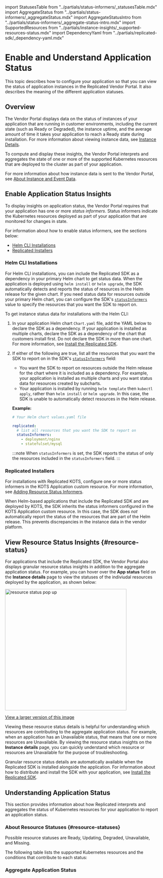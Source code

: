 import StatusesTable from "../partials/status-informers/_statusesTable.mdx"
import AggregateStatus from "../partials/status-informers/_aggregateStatus.mdx"
import AggregateStatusIntro from "../partials/status-informers/_aggregate-status-intro.mdx"
import SupportedResources from "../partials/instance-insights/_supported-resources-status.mdx"
import DependencyYaml from "../partials/replicated-sdk/_dependency-yaml.mdx"

# Enable and Understand Application Status

This topic describes how to configure your application so that you can view the status of application instances in the Replicated Vendor Portal. It also describes the meaning of the different application statuses.

## Overview

The Vendor Portal displays data on the status of instances of your application that are running in customer environments, including the current state (such as Ready or Degraded), the instance uptime, and the average amount of time it takes your application to reach a Ready state during installation. For more information about viewing instance data, see [Instance Details](instance-insights-details).

To compute and display these insights, the Vendor Portal interprets and aggregates the state of one or more of the supported Kubernetes resources that are deployed to the cluster as part of your application.

<SupportedResources/>

For more information about how instance data is sent to the Vendor Portal, see [About Instance and Event Data](instance-insights-event-data).

## Enable Application Status Insights

To display insights on application status, the Vendor Portal requires that your application has one or more _status informers_. Status informers indicate the Kubernetes resources deployed as part of your application that are monitored for changes in state.

For information about how to enable status informers, see the sections below:
* [Helm CLI Installations](#helm-cli-installations)
* [Replicated Installers](#replicated-installers)

### Helm CLI Installations

For Helm CLI installations, you can include the Replicated SDK as a dependency in your primary Helm chart to get status data. When the application is deployed using `helm install` or `helm upgrade`, the SDK automatically detects and reports the status of resources in the Helm release for the given chart. If you need status data for resources outside your primary Helm chart, you can configure the SDK's [`statusInformers`](https://github.com/replicatedhq/replicated-sdk/blob/main/chart/values.yaml#L287) value to specify the resources that you want the SDK to report on.

To get instance status data for installations with the Helm CLI:

1. In your application Helm chart `Chart.yaml` file, add the YAML below to declare the SDK as a dependency. If your application is installed as multiple charts, declare the SDK as a dependency of the chart that customers install first. Do not declare the SDK in more than one chart. For more information, see [Install the Replicated SDK](/vendor/replicated-sdk-installing).

   <DependencyYaml/>

1. If either of the following are true, list all the resources that you want the SDK to report on in the SDK's [`statusInformers`](https://github.com/replicatedhq/replicated-sdk/blob/main/chart/values.yaml#L287) field:

     * You want the SDK to report on resources outside the Helm release for the chart where it is included as a dependency. For example, your application is installed as multiple charts and you want status data for resources created by subcharts.
     * Your application is installed by running `helm template` then `kubectl apply`, rather than `helm install` or `helm upgrade`. In this case, the SDK is unable to automatically detect resources in the Helm release.

     **Example:**

     ```yaml
     # Your Helm chart values.yaml file 

     replicated:
       # list all resources that you want the SDK to report on
       statusInformers:
         - deployment/nginx
         - statefulset/mysql
     ```

     :::note
     When `statusInformers` is set, the SDK reports the status of only the resources included in the `statusInformers` field.
     :::

### Replicated Installers

For installations with Replicated KOTS, configure one or more status informers in the KOTS Application custom resource. For more information, see [Adding Resource Status Informers](admin-console-display-app-status).

When Helm-based applications that include the Replicated SDK and are deployed by KOTS, the SDK inherits the status informers configured in the KOTS Application custom resource. In this case, the SDK does _not_ automatically report the status of the resources that are part of the Helm release. This prevents discrepancies in the instance data in the vendor platform.

## View Resource Status Insights {#resource-status}

For applications that include the Replicated SDK, the Vendor Portal also displays granular resource status insights in addition to the aggregate application status. For example, you can hover over the **App status** field on the **Instance details** page to view the statuses of the indiviudal resources deployed by the application, as shown below:

<img src="/images/resource-status-hover-current-state.png" alt="resource status pop up" width="400px"/>

[View a larger version of this image](/images/resource-status-hover-current-state.png)

Viewing these resource status details is helpful for understanding which resources are contributing to the aggregate application status. For example, when an application has an Unavailable status, that means that one or more resources are Unavailable. By viewing the resource status insights on the **Instance details** page, you can quickly understand which resource or resources are Unavailable for the purpose of troubleshooting.

Granular resource status details are automatically available when the Replicated SDK is installed alongside the application. For information about how to distribute and install the SDK with your application, see [Install the Replicated SDK](/vendor/replicated-sdk-installing).

## Understanding Application Status

This section provides information about how Replicated interprets and aggregates the status of Kubernetes resources for your application to report an application status.

### About Resource Statuses {#resource-statuses}

Possible resource statuses are Ready, Updating, Degraded, Unavailable, and Missing.

The following table lists the supported Kubernetes resources and the conditions that contribute to each status:

<StatusesTable/>

### Aggregate Application Status

<AggregateStatusIntro/>

<AggregateStatus/>